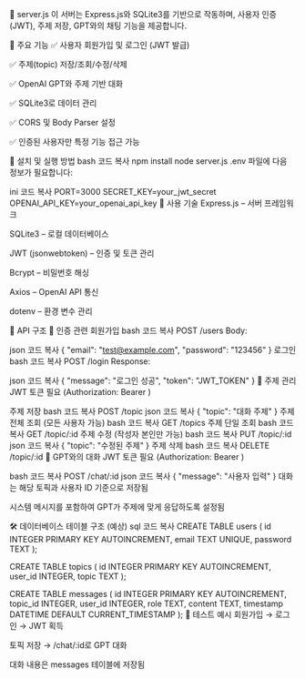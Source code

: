 📡 server.js
이 서버는 Express.js와 SQLite3를 기반으로 작동하며, 사용자 인증(JWT), 주제 저장, GPT와의 채팅 기능을 제공합니다.

📁 주요 기능
✅ 사용자 회원가입 및 로그인 (JWT 발급)

✅ 주제(topic) 저장/조회/수정/삭제

✅ OpenAI GPT와 주제 기반 대화

✅ SQLite3로 데이터 관리

✅ CORS 및 Body Parser 설정

✅ 인증된 사용자만 특정 기능 접근 가능

🔧 설치 및 실행 방법
bash
코드 복사
npm install
node server.js
.env 파일에 다음 정보가 필요합니다:

ini
코드 복사
PORT=3000
SECRET_KEY=your_jwt_secret
OPENAI_API_KEY=your_openai_api_key
🧠 사용 기술
Express.js – 서버 프레임워크

SQLite3 – 로컬 데이터베이스

JWT (jsonwebtoken) – 인증 및 토큰 관리

Bcrypt – 비밀번호 해싱

Axios – OpenAI API 통신

dotenv – 환경 변수 관리

📂 API 구조
🔐 인증 관련
회원가입
bash
코드 복사
POST /users
Body:

json
코드 복사
{ "email": "test@example.com", "password": "123456" }
로그인
bash
코드 복사
POST /login
Response:

json
코드 복사
{ "message": "로그인 성공", "token": "JWT_TOKEN" }
📌 주제 관리
JWT 토큰 필요 (Authorization: Bearer <TOKEN>)

주제 저장
bash
코드 복사
POST /topic
json
코드 복사
{ "topic": "대화 주제" }
주제 전체 조회 (모든 사용자 가능)
bash
코드 복사
GET /topics
주제 단일 조회
bash
코드 복사
GET /topic/:id
주제 수정 (작성자 본인만 가능)
bash
코드 복사
PUT /topic/:id
json
코드 복사
{ "topic": "수정된 주제" }
주제 삭제
bash
코드 복사
DELETE /topic/:id
💬 GPT와의 대화
JWT 토큰 필요 (Authorization: Bearer <TOKEN>)

bash
코드 복사
POST /chat/:id
json
코드 복사
{ "message": "사용자 입력" }
대화는 해당 토픽과 사용자 ID 기준으로 저장됨

시스템 메시지를 포함하여 GPT가 주제에 맞게 응답하도록 설정됨

🛠 데이터베이스 테이블 구조 (예상)
sql
코드 복사
CREATE TABLE users (
  id INTEGER PRIMARY KEY AUTOINCREMENT,
  email TEXT UNIQUE,
  password TEXT
);

CREATE TABLE topics (
  id INTEGER PRIMARY KEY AUTOINCREMENT,
  user_id INTEGER,
  topic TEXT
);

CREATE TABLE messages (
  id INTEGER PRIMARY KEY AUTOINCREMENT,
  topic_id INTEGER,
  user_id INTEGER,
  role TEXT,
  content TEXT,
  timestamp DATETIME DEFAULT CURRENT_TIMESTAMP
);
🧪 테스트 예시
회원가입 → 로그인 → JWT 획득

토픽 저장 → /chat/:id로 GPT 대화

대화 내용은 messages 테이블에 저장됨

